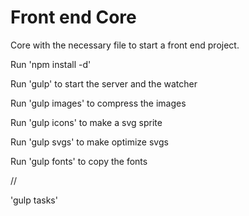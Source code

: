 # Front end Core

Core with the necessary file to start a front end project.

Run 'npm install -d'

Run 'gulp' to start the server and the watcher

Run 'gulp images' to compress the images

Run 'gulp icons' to make a svg sprite

Run 'gulp svgs' to make optimize svgs

Run 'gulp fonts' to copy the fonts

//

'gulp tasks'